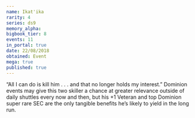 ```yaml
---
name: Ikat'ika
rarity: 4
series: ds9
memory_alpha:
bigbook_tier: 8
events: 11
in_portal: true
date: 22/08/2018
obtained: Event
mega: true
published: true
---
```


“All I can do is kill him . . . and that no longer holds my interest.” Dominion events may give this two skiller a chance at greater relevance outside of daily shuttles every now and then, but his +1 Veteran and top Dominion super rare SEC are the only tangible benefits he’s likely to yield in the long run.

